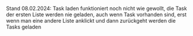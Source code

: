 Stand 08.02.2024: Task laden funktioniert noch nicht wie gewollt, die Task der ersten Liste werden nie geladen, auch wenn Task vorhanden sind, erst wenn man eine andere Liste anklickt und dann zurückgeht werden die Tasks geladen
